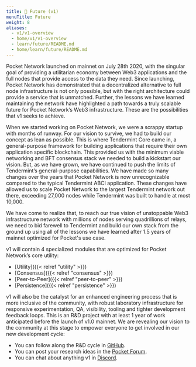 ```yaml
---
title: 👀 Future (v1)
menuTitle: Future
weight: 8
aliases:
  - v1/v1-overview
  - home/v1/v1-overview
  - learn/future/README.md
  - home/learn/future/README.md
---
```



Pocket Network launched on mainnet on July 28th 2020, with the singular goal of providing a utilitarian economy between Web3 applications and the full nodes that provide access to the data they need. Since launching, Pocket Network has demonstrated that a decentralized alternative to full node infrastructure is not only possible, but with the right architecture could provide a service that is unmatched. Further, the lessons we have learned maintaining the network have highlighted a path towards a truly scalable future for Pocket Network’s Web3 infrastructure. These are the possibilities that v1 seeks to achieve.

When we started working on Pocket Network, we were a scrappy startup with months of runway. For our vision to survive, we had to build our concept as lean as possible. This is where Tendermint Core came in, a general-purpose framework for building applications that require their own application specific blockchain. This provided us with the minimum viable networking and BFT consensus stack we needed to build a kickstart our vision. But, as we have grown, we have continued to push the limits of Tendermint’s general-purpose capabilities. We have made so many changes over the years that Pocket Network is now unrecognizable compared to the typical Tendermint ABCI application. These changes have allowed us to scale Pocket Network to the largest Tendermint network out there, exceeding 27,000 nodes while Tendermint was built to handle at most 10,000.

We have come to realize that, to reach our true vision of unstoppable Web3 infrastructure network with millions of nodes serving quadrillions of relays, we need to bid farewell to Tendermint and build our own stack from the ground up using all of the lessons we have learned after 1.5 years of mainnet optimized for Pocket's use case.

v1 will contain 4 specialized modules that are optimized for Pocket Network’s core utility:

* [Utility]({{< relref "utility" >}})
* [Consensus]({{< relref "consensus" >}})
* [Peer-to-Peer]({{< relref "peer-to-peer" >}})
* [Persistence]({{< relref "persistence" >}})

v1 will also be the catalyst for an enhanced engineering process that is more inclusive of the community, with robust laboratory infrastructure for responsive experimentation, QA, visibility, tooling and tighter development feedback loops. This is an R\&D project with at least 1 year of work anticipated before the launch of v1.0 mainnet. We are revealing our vision to the community at this stage to empower everyone to get involved in our new development cycle:

* You can follow along the R\&D cycle in [GitHub](https://github.com/pokt-network/pocket).
* You can post your research ideas in the [Pocket Forum](https://forum.pokt.network/c/research/47).
* You can chat about anything v1 in [Discord](https://discord.gg/Bk7J4Cy6CC).
